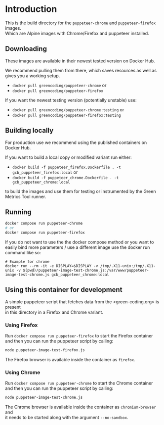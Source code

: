 # Introduction

This is the build directory for the `puppeteer-chrome` and `puppeteer-firefox` images.  
Which are Alpine images with Chrome/Firefox and puppeteer installed.

## Downloading

These images are available in their newest tested version on Docker Hub.

We recommend pulling them from there, which saves resources as well as gives you
a working setup.

- `docker pull greencoding/puppeteer-chrome` or
- `docker pull greencoding/puppeteer-firefox`

If you want the newest testing version (potentially unstable) use:

- `docker pull greencoding/puppeteer-chrome:testing` or
- `docker pull greencoding/puppeteer-firefox:testing`

## Building locally

For production use we recommend using the published containers on Docker Hub.

If you want to build a local copy or modified variant run either:

- `docker build -f puppeteer_firefox.Dockerfile . -t gcb_puppeteer_firefox:local` or
- `docker build -f puppeteer_chrome.Dockerfile . -t gcb_puppeteer_chrome:local`

to build the images and use them for testing or instrumented by the Green Metrics Tool runner.



## Running

```bash
docker compose run puppeteer-chrome
# or
docker compose run puppeteer-firefox
```

If you do not want to use the the docker compose method or you want to easily bind more parameters / use a different 
image use the docker run command like so:

```console
# Example for chrome
docker run --rm -it -e DISPLAY=$DISPLAY -v /tmp/.X11-unix:/tmp/.X11-unix -v $(pwd)/puppeteer-image-test-chrome.js:/var/www/puppeteer-image-test-chrome.js gcb_puppeteer_chrome:local
```

## Using this container for development

A simple puppeteer script that fetches data from the <green-coding.org> is present  
in this directory in a Firefox and Chrome variant.  

### Using Firefox

Run `docker compose run puppeteer-firefox` to start the Firefox container  
and then you can run the puppeteer script by calling:

```sh
node puppeteer-image-test-firefox.js
```

The Firefox browser is available inside the container as `firefox`.

### Using Chrome

Run `docker compose run puppeteer-chrome` to start the Chrome container  
and then you can run the puppeteer script by calling:

```sh
node puppeteer-image-test-chrome.js
```

The Chrome browser is available inside the container as `chromium-browser` and  
it needs to be started along with the argument `--no-sandbox`.
